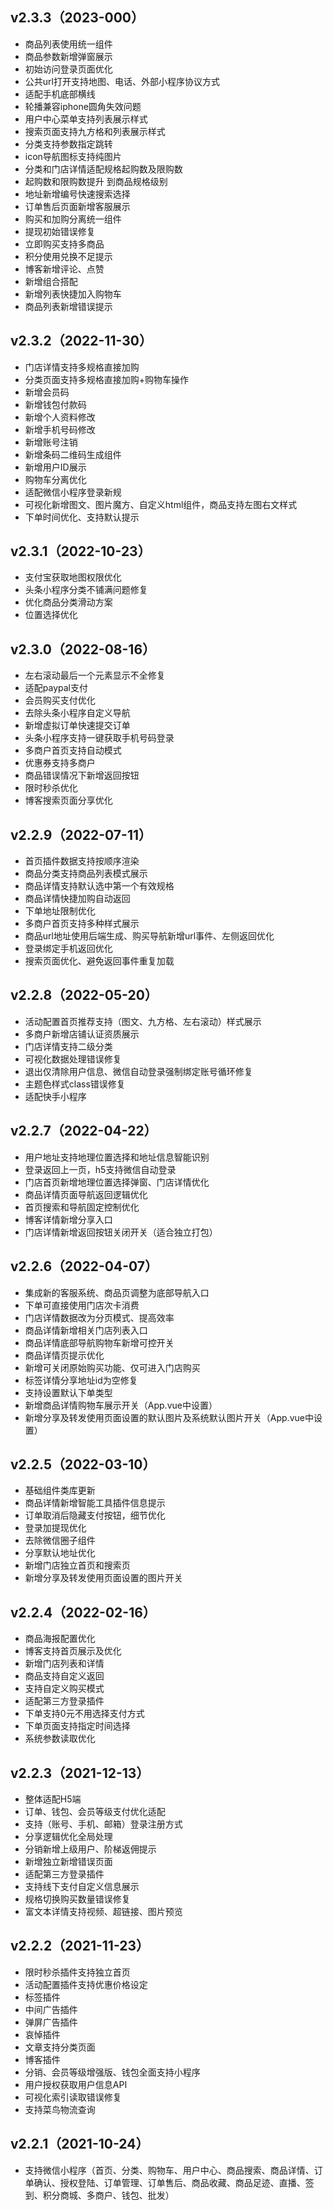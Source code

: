 ## v2.3.3（2023-000）
* 商品列表使用统一组件
* 商品参数新增弹窗展示
* 初始访问登录页面优化
* 公共url打开支持地图、电话、外部小程序协议方式
* 适配手机底部横线
* 轮播兼容iphone圆角失效问题
* 用户中心菜单支持列表展示样式
* 搜索页面支持九方格和列表展示样式
* 分类支持参数指定跳转
* icon导航图标支持纯图片
* 分类和门店详情适配规格起购数及限购数
* 起购数和限购数提升 到商品规格级别
* 地址新增编号快速搜索选择
* 订单售后页面新增客服展示
* 购买和加购分离统一组件
* 提现初始错误修复
* 立即购买支持多商品
* 积分使用兑换不足提示
* 博客新增评论、点赞
* 新增组合搭配
* 新增列表快捷加入购物车
* 商品列表新增错误提示


## v2.3.2（2022-11-30）
* 门店详情支持多规格直接加购
* 分类页面支持多规格直接加购+购物车操作
* 新增会员码
* 新增钱包付款码
* 新增个人资料修改
* 新增手机号码修改
* 新增账号注销
* 新增条码二维码生成组件
* 新增用户ID展示
* 购物车分离优化
* 适配微信小程序登录新规
* 可视化新增图文、图片魔方、自定义html组件，商品支持左图右文样式
* 下单时间优化、支持默认提示


## v2.3.1（2022-10-23）
* 支付宝获取地图权限优化
* 头条小程序分类不铺满问题修复
* 优化商品分类滑动方案
* 位置选择优化


## v2.3.0（2022-08-16）
* 左右滚动最后一个元素显示不全修复
* 适配paypal支付
* 会员购买支付优化
* 去除头条小程序自定义导航
* 新增虚拟订单快速提交订单
* 头条小程序支持一键获取手机号码登录
* 多商户首页支持自动模式
* 优惠券支持多商户
* 商品错误情况下新增返回按钮
* 限时秒杀优化
* 博客搜索页面分享优化


## v2.2.9（2022-07-11）
* 首页插件数据支持按顺序渲染
* 商品分类支持商品列表模式展示
* 商品详情支持默认选中第一个有效规格
* 商品详情快捷加购自动返回
* 下单地址限制优化
* 多商户首页支持多种样式展示
* 商品url地址使用后端生成、购买导航新增url事件、左侧返回优化
* 登录绑定手机返回优化
* 搜索页面优化、避免返回事件重复加载


## v2.2.8（2022-05-20）
* 活动配置首页推荐支持（图文、九方格、左右滚动）样式展示
* 多商户新增店铺认证资质展示
* 门店详情支持二级分类
* 可视化数据处理错误修复
* 退出仅清除用户信息、微信自动登录强制绑定账号循环修复
* 主题色样式class错误修复
* 适配快手小程序


## v2.2.7（2022-04-22）
* 用户地址支持地理位置选择和地址信息智能识别
* 登录返回上一页，h5支持微信自动登录
* 门店首页新增地理位置选择弹窗、门店详情优化
* 商品详情页面导航返回逻辑优化
* 首页搜索和导航固定控制优化
* 博客详情新增分享入口
* 门店详情新增返回按钮关闭开关（适合独立打包）


## v2.2.6（2022-04-07）
* 集成新的客服系统、商品页调整为底部导航入口
* 下单可直接使用门店次卡消费
* 门店详情数据改为分页模式、提高效率
* 商品详情新增相关门店列表入口
* 商品详情底部导航购物车新增可控开关
* 商品详情页提示优化
* 新增可关闭原始购买功能、仅可进入门店购买
* 标签详情分享地址id为空修复
* 支持设置默认下单类型
* 新增商品详情购物车展示开关（App.vue中设置）
* 新增分享及转发使用页面设置的默认图片及系统默认图片开关（App.vue中设置）


## v2.2.5（2022-03-10）
* 基础组件类库更新
* 商品详情新增智能工具插件信息提示
* 订单取消后隐藏支付按钮，细节优化
* 登录加提现优化
* 去除微信圈子组件
* 分享默认地址优化
* 新增门店独立首页和搜索页
* 新增分享及转发使用页面设置的图片开关


## v2.2.4（2022-02-16）
* 商品海报配置优化
* 博客支持首页展示及优化
* 新增门店列表和详情
* 商品支持自定义返回
* 支持自定义购买模式
* 适配第三方登录插件
* 下单支持0元不用选择支付方式
* 下单页面支持指定时间选择
* 系统参数读取优化


## v2.2.3（2021-12-13）
* 整体适配H5端
* 订单、钱包、会员等级支付优化适配
* 支持（账号、手机、邮箱）登录注册方式
* 分享逻辑优化全局处理
* 分销新增上级用户、阶梯返佣提示
* 新增独立新增错误页面
* 适配第三方登录插件
* 支持线下支付自定义信息展示
* 规格切换购买数量错误修复
* 富文本详情支持视频、超链接、图片预览


## v2.2.2（2021-11-23）
* 限时秒杀插件支持独立首页
* 活动配置插件支持优惠价格设定
* 标签插件
* 中间广告插件
* 弹屏广告插件
* 哀悼插件
* 文章支持分类页面
* 博客插件
* 分销、会员等级增强版、钱包全面支持小程序
* 用户授权获取用户信息API
* 可视化索引读取错误修复
* 支持菜鸟物流查询


## v2.2.1（2021-10-24）
* 支持微信小程序（首页、分类、购物车、用户中心、商品搜索、商品详情、订单确认、授权登陆、订单管理、订单售后、商品收藏、商品足迹、直播、签到、积分商城、多商户、钱包、批发）